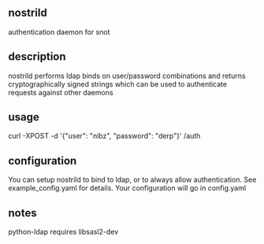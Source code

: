 nostrild
--------


authentication daemon for snot



description
-----------

nostrild performs ldap binds on user/password combinations and returns
cryptographically signed strings which can be used to authenticate
requests against other daemons




usage
-----


curl -XPOST -d '{"user": "nibz", "password": "derp"}' /auth




configuration
-------------


You can setup nostrild to bind to ldap, or to always allow authentication. See example_config.yaml for details. Your configuration will go in config.yaml



notes
-----


python-ldap requires libsasl2-dev
